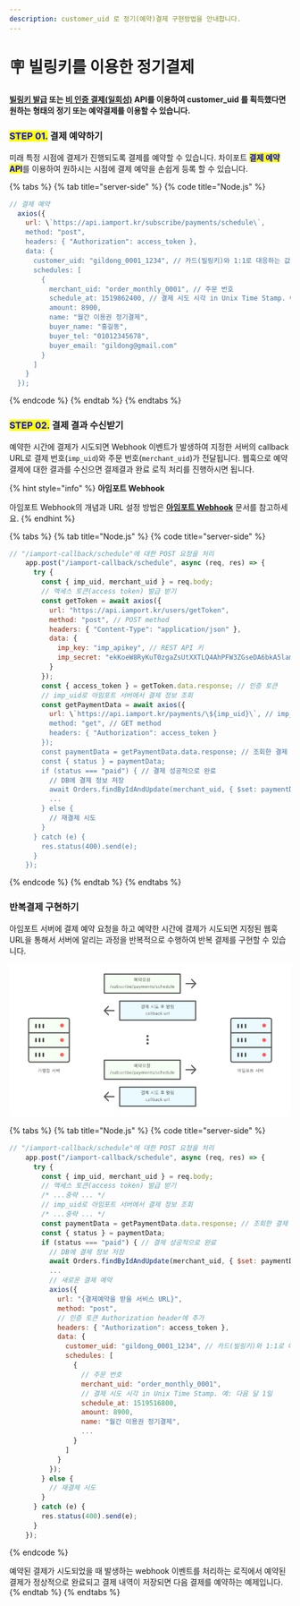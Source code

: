 ```yaml
---
description: customer_uid 로 정기(예약)결제 구현방법을 안내합니다.
---
```


# 🪧 빌링키를 이용한 정기결제

#### [빌링키 발급](../../api/api-1/api-1-1.md) 또는 [비 인증 결제(일회성)](../../api/api-1/api-1.md) API를 이용하여 customer\_uid 를 획득했다면 원하는 형태의 정기 또는 예약결제를 이용할 수 있습니다.

### <mark style="color:blue;">**STEP 01.**</mark> 결제 예약하기

미래 특정 시점에 결제가 진행되도록 결제를 예약할 수 있습니다. 차이포트 <mark style="color:blue;">**결제 예약 API**</mark>를 이용하여 원하시는 시점에 결제 예약을 손쉽게 등록 할 수 있습니다.&#x20;

{% tabs %}
{% tab title="server-side" %}
{% code title="Node.js" %}
```javascript
// 결제 예약
  axios({
    url: \`https://api.iamport.kr/subscribe/payments/schedule\`,
    method: "post",
    headers: { "Authorization": access_token }, 
    data: {
      customer_uid: "gildong_0001_1234", // 카드(빌링키)와 1:1로 대응하는 값
      schedules: [
        {
          merchant_uid: "order_monthly_0001", // 주문 번호
          schedule_at: 1519862400, // 결제 시도 시각 in Unix Time Stamp. 예: 다음 달 1일
          amount: 8900,
          name: "월간 이용권 정기결제",
          buyer_name: "홍길동",
          buyer_tel: "01012345678",
          buyer_email: "gildong@gmail.com"
        }
      ]
    }
  });
```
{% endcode %}
{% endtab %}
{% endtabs %}

### <mark style="color:blue;">**STEP 02.**</mark> 결제 결과 수신받기

예약한 시간에 결제가 시도되면 Webhook 이벤트가 발생하여 지정한 서버의 callback URL로 결제 번호(`imp_uid`)와 주문 번호(`merchant_uid`)가 전달됩니다. 웹훅으로 예약결제에 대한 결과를 수신으면 결제결과 완료 로직 처리를 진행하시면 됩니다.

{% hint style="info" %}
**아임포트 Webhook**

아임포트 Webhook의 개념과 URL 설정 방법은 [**아임포트 Webhook**](../../undefined-2/webhook.md) 문서를 참고하세요.
{% endhint %}

{% tabs %}
{% tab title="Node.js" %}
{% code title="server-side" %}
```javascript
// "/iamport-callback/schedule"에 대한 POST 요청을 처리
    app.post("/iamport-callback/schedule", async (req, res) => {
      try {
        const { imp_uid, merchant_uid } = req.body;
        // 액세스 토큰(access token) 발급 받기
        const getToken = await axios({
          url: "https://api.iamport.kr/users/getToken",
          method: "post", // POST method
          headers: { "Content-Type": "application/json" }, 
          data: {
            imp_key: "imp_apikey", // REST API 키
            imp_secret: "ekKoeW8RyKuT0zgaZsUtXXTLQ4AhPFW3ZGseDA6bkA5lamv9OqDMnxyeB9wqOsuO9W3Mx9YSJ4dTqJ3f" 
          }
        });
        const { access_token } = getToken.data.response; // 인증 토큰
        // imp_uid로 아임포트 서버에서 결제 정보 조회
        const getPaymentData = await axios({
          url: \`https://api.iamport.kr/payments/\${imp_uid}\`, // imp_uid 전달
          method: "get", // GET method
          headers: { "Authorization": access_token } 
        });
        const paymentData = getPaymentData.data.response; // 조회한 결제 정보
        const { status } = paymentData;
        if (status === "paid") { // 결제 성공적으로 완료
          // DB에 결제 정보 저장
          await Orders.findByIdAndUpdate(merchant_uid, { $set: paymentData }); // Mongoose
          ...
        } else {
          // 재결제 시도
        }
      } catch (e) {
        res.status(400).send(e);
      }
    });
```
{% endcode %}
{% endtab %}
{% endtabs %}

### 반복결제 구현하기

아임포트 서버에 결제 예약 요청을 하고 예약한 시간에 결제가 시도되면 지정된 웹훅 URL을 통해서 서버에 알리는 과정을 반복적으로 수행하여 반복 결제를 구현할 수 있습니다. &#x20;

![반복결제 Flow 도식화](<../../.gitbook/assets/image (18) (1).png>)

{% tabs %}
{% tab title="Node.js" %}
{% code title="server-side" %}
```javascript
// "/iamport-callback/schedule"에 대한 POST 요청을 처리
    app.post("/iamport-callback/schedule", async (req, res) => {
      try {
        const { imp_uid, merchant_uid } = req.body;
        // 액세스 토큰(access token) 발급 받기
        /* ...중략 ... */
        // imp_uid로 아임포트 서버에서 결제 정보 조회
        /* ...중략 ... */
        const paymentData = getPaymentData.data.response; // 조회한 결제 정보
        const { status } = paymentData;
        if (status === "paid") { // 결제 성공적으로 완료
          // DB에 결제 정보 저장
          await Orders.findByIdAndUpdate(merchant_uid, { $set: paymentData }); 
          ...
          // 새로운 결제 예약
          axios({
            url: "{결제예약을 받을 서비스 URL}", 
            method: "post",
            // 인증 토큰 Authorization header에 추가
            headers: { "Authorization": access_token }, 
            data: {
              customer_uid: "gildong_0001_1234", // 카드(빌링키)와 1:1로 대응하는 값
              schedules: [
                {
                  // 주문 번호
                  merchant_uid: "order_monthly_0001", 
                  // 결제 시도 시각 in Unix Time Stamp. 예: 다음 달 1일
                  schedule_at: 1519516800, 
                  amount: 8900,
                  name: "월간 이용권 정기결제",
                  ...
                }
              ]
            }
          });
        } else {
          // 재결제 시도
        }
      } catch (e) {
        res.status(400).send(e);
      }
    });
```
{% endcode %}

예약된 결제가 시도되었을 때 발생하는 webhook 이벤트를 처리하는 로직에서 예약된 결제가 정상적으로 완료되고 결제 내역이 저장되면 다음 결제를 예약하는 예제입니다.
{% endtab %}
{% endtabs %}
